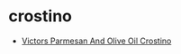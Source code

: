 # crostino

 * [Victors Parmesan And Olive Oil Crostino](index/v/victors-parmesan-and-olive-oil-crostino-231338.json)
